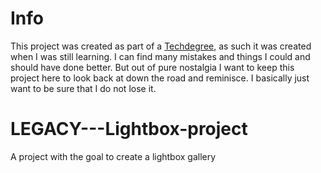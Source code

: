 # Info

This project was created as part of a [Techdegree](https://teamtreehouse.com/techdegree), as such it was created when I was still learning. I can find many mistakes and things I could and should have done better. But out of pure nostalgia I want to keep this project here to look back at down the road and reminisce. I basically just want to be sure that I do not lose it.



# LEGACY---Lightbox-project
A project with the goal to create a lightbox gallery
